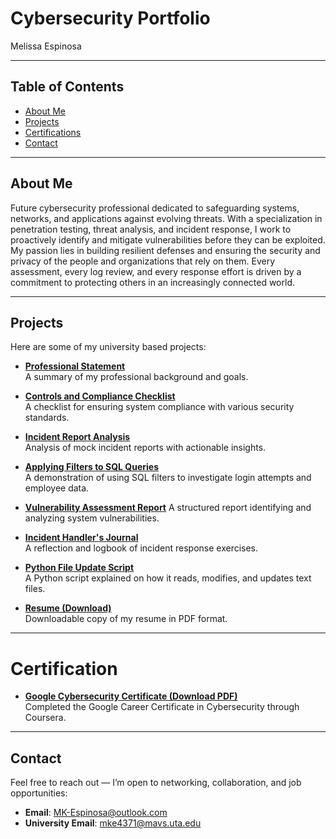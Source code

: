 # Cybersecurity Portfolio

Melissa Espinosa

---

## Table of Contents
- [About Me](#about-me)
- [Projects](#projects)
- [Certifications](#certifications)
- [Contact](#contact)

---

## About Me
Future cybersecurity professional dedicated to safeguarding systems, networks, and applications against evolving threats. With a specialization in penetration testing, threat analysis, and incident response, I work to proactively identify and mitigate vulnerabilities before they can be exploited. My passion lies in building resilient defenses and ensuring the security and privacy of the people and organizations that rely on them. Every assessment, every log review, and every response effort is driven by a commitment to protecting others in an increasingly connected world.

---

## Projects

Here are some of my university based projects:

- **[Professional Statement](https://raw.githubusercontent.com/mkespi/Portfolio/main/Course1.pdf)**  
  A summary of my professional background and goals.

- **[Controls and Compliance Checklist](https://raw.githubusercontent.com/mkespi/Portfolio/main/Course2.pdf)**  
  A checklist for ensuring system compliance with various security standards.

- **[Incident Report Analysis](https://raw.githubusercontent.com/mkespi/Portfolio/main/Course3.pdf)**  
  Analysis of mock incident reports with actionable insights.

- **[Applying Filters to SQL Queries](https://raw.githubusercontent.com/mkespi/Portfolio/main/Course4.pdf)**  
  A demonstration of using SQL filters to investigate login attempts and employee data.

- **[Vulnerability Assessment Report](https://raw.githubusercontent.com/mkespi/Portfolio/main/Course5.pdf)** 
  A structured report identifying and analyzing system vulnerabilities.

- **[Incident Handler's Journal](https://raw.githubusercontent.com/mkespi/Portfolio/main/Course6.pdf)**  
  A reflection and logbook of incident response exercises.

- **[Python File Update Script](https://raw.githubusercontent.com/mkespi/Portfolio/main/Course7.pdf)**  
  A Python script explained on how it reads, modifies, and updates text files.

- **[Resume (Download)](https://raw.githubusercontent.com/mkespi/Portfolio/main/Course8.pdf)**  
  Downloadable copy of my resume in PDF format.

---

# Certification

- **[Google Cybersecurity Certificate (Download PDF)](https://raw.githubusercontent.com/mkespi/Portfolio/main/Certificate.pdf)**  
  Completed the Google Career Certificate in Cybersecurity through Coursera.

---

## Contact

Feel free to reach out — I’m open to networking, collaboration, and job opportunities:

- **Email**: [MK-Espinosa@outlook.com](mailto:MK-Espinosa@outlook.com)  
- **University Email**: [mke4371@mavs.uta.edu](mailto:mke4371@mavs.uta.edu)

